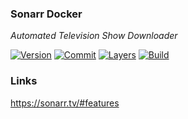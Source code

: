 ### Sonarr Docker

*Automated Television Show Downloader*

[![Version](https://images.microbadger.com/badges/version/stlouisn/sonarr.svg)](https://microbadger.com/images/stlouisn/sonarr)
[![Commit](https://images.microbadger.com/badges/commit/stlouisn/sonarr.svg)](https://microbadger.com/images/stlouisn/sonarr)
[![Layers](https://images.microbadger.com/badges/image/stlouisn/sonarr.svg)](https://microbadger.com/images/stlouisn/sonarr)
[![Build](https://travis-ci.org/stlouisn/sonarr_docker.svg?branch=master)](https://travis-ci.org/stlouisn/sonarr_docker)

### Links

https://sonarr.tv/#features
